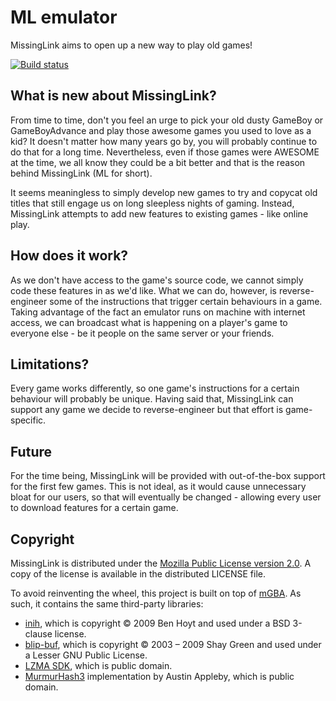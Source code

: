 ML emulator
====

MissingLink aims to open up a new way to play old games!

[![Build status](https://travis-ci.org/nunomota/ML-emulator.svg?branch=master)](https://travis-ci.org/nunomota/ML-emulator)

What is new about MissingLink?
--------

From time to time, don't you feel an urge to pick your old dusty GameBoy or GameBoyAdvance and play those awesome games you used to love as a kid? It doesn't matter how many years go by, you will probably continue to do that for a long time. Nevertheless, even if those games were AWESOME at the time, we all know they could be a bit better and that is the reason behind MissingLink (ML for short).

It seems meaningless to simply develop new games to try and copycat old titles that still engage us on long sleepless nights of gaming. Instead, MissingLink attempts to add new features to existing games - like online play.


How does it work?
--------

As we don't have access to the game's source code, we cannot simply code these features in as we'd like. What we can do, however, is reverse-engineer some of the instructions that trigger certain behaviours in a game. Taking advantage of the fact an emulator runs on machine with internet access, we can broadcast what is happening on a player's game to everyone else - be it people on the same server or your friends.


Limitations?
--------

Every game works differently, so one game's instructions for a certain behaviour will probably be unique. Having said that, MissingLink can support any game we decide to reverse-engineer but that effort is game-specific.


Future
--------

For the time being, MissingLink will be provided with out-of-the-box support for the first few games. This is not ideal, as it would cause unnecessary bloat for our users, so that will eventually be changed - allowing every user to download features for a certain game.


Copyright
---------

MissingLink is distributed under the [Mozilla Public License version 2.0](https://www.mozilla.org/MPL/2.0/). A copy of the license is available in the distributed LICENSE file.

To avoid reinventing the wheel, this project is built on top of [mGBA](https://github.com/mgba-emu/mgba/). As such, it contains the same third-party libraries:

- [inih](https://github.com/benhoyt/inih), which is copyright © 2009 Ben Hoyt and used under a BSD 3-clause license.
- [blip-buf](https://code.google.com/archive/p/blip-buf), which is copyright © 2003 – 2009 Shay Green and used under a Lesser GNU Public License.
- [LZMA SDK](http://www.7-zip.org/sdk.html), which is public domain.
- [MurmurHash3](https://github.com/aappleby/smhasher) implementation by Austin Appleby, which is public domain.
